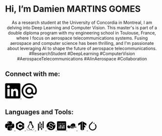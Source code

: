 # Hi, I’m Damien MARTINS GOMES

<center>
As a research student at the University of Concordia in Montreal, I am delving into Deep Learning and Computer Vision. This master's is part of a double diploma program with my engineering school in Toulouse, France, where I focus on aerospace telecommunications systems. Fusing aerospace and computer science has been thrilling, and I'm passionate about leveraging AI to shape the future of aerospace telecommunications. #ResearchStudent #DeepLearning #ComputerVision #AerospaceTelecommunications #AIinAerospace #Collaboration
</center>

## Connect with me:
<a href="https://www.linkedin.com/in/damien-martins-gomes/">
   <img src="images/linkedin.svg" alt="LinkedIn" width="50" height="50">
</a>
<a href="damien.martinsgomes@orange.fr">
   <img src="images/maildotru.svg" alt="Email" width="50" height="50">
</a>

## Languages and Tools:
<a href="https://python.land">
   <img src="images/python.svg" alt="python" width="30" height="30">
</a>
<a href="https://isocpp.org">
   <img src="images/cplusplus.svg" alt="Cplusplus" width="30" height="30">
</a>
<a href="https://https://www.linux.org">
   <img src="images/linux.svg" alt="linux" width="30" height="30">
</a>
<a href="https://pandas.pydata.org">
   <img src="images/pandas.svg" alt="pandas" width="30" height="30">
</a>
<a href="https://scipy.org">
   <img src="images/scipy.svg" alt="scipy" width="30" height="30">
</a>
<a href="htps://plotly.com">
   <img src="images/plotly.svg" alt="plotly" width="30" height="30">
</a>
<a href="https://scikit-learn.org/stable/">
   <img src="images/scikitlearn.svg" alt="scikitlearn" width="30" height="30">
</a>
<a href="https://www.tensorflow.org">
   <img src="images/tensorflow.svg" alt="tensorflow" width="30" height="30">
</a>
<a href="https://pytorch.org">
   <img src="images/pytorch.svg" alt="pytorch" width="30" height="30">
</a>
<!---
Damien3008/Damien3008 is a ✨ special ✨ repository because its `README.md` (this file) appears on your GitHub profile.
You can click the Preview link to take a look at your changes.
--->
